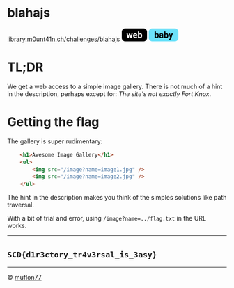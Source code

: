 # blahajs

[library.m0unt41n.ch/challenges/blahajs](https://library.m0unt41n.ch/challenges/blahajs) ![](../../resources/web.svg) ![](../../resources/baby.svg) 

# TL;DR

We get a web access to a simple image gallery.
There is not much of a hint in the description, perhaps except for:
*The site's not exactly Fort Knox*.

# Getting the flag

The gallery is super rudimentary:

```html
    <h1>Awesome Image Gallery</h1>
    <ul>
        <img src="/image?name=image1.jpg" />
        <img src="/image?name=image2.jpg" />
    </ul>
```

The hint in the description makes you think of the simples solutions like path traversal.

With a bit of trial and error, using `/image?name=../flag.txt` in the URL works.

---

## `SCD{d1r3ctory_tr4v3rsal_is_3asy}`


<hr>

&copy; [muflon77](https://library.m0unt41n.ch/players/805ae1c8-9fe4-5816-b4a4-5057fa6eedb1)
